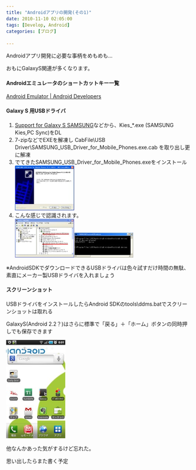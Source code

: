 ```yaml
---
title: "Androidアプリの開発(その1)"
date: 2010-11-10 02:05:00
tags: [Develop, Android]
categories: [ブログ]

---
```


Androidアプリ開発に必要な事柄をめもめも...

おもにGalaxyS関連が多くなります。

#### Androidエミュレータのショートカットキー一覧

[Android Emulator | Android Developers][1]

 [1]: http://developer.android.com/guide/developing/tools/emulator.html#controlling

#### Galaxy S 用USBドライバ

  1. [Support for Galaxy S SAMSUNG][2]などから、Kies_*.exe (SAMSUNG Kies,PC Sync)をDL
  2. 7-zipなどでEXEを解凍し CabFile\USB Driver\SAMSUNG\_USB\_Driver\_for\_Mobile_Phones.exe.cab を取り出し更に解凍
  3. でてきたSAMSUNG\_USB\_Driver\_for\_Mobile_Phones.exeをインストール  
    [![GalaxyS USBドライバインストール画面][3]][4]
  4. こんな感じで認識されます。  
    [![GalaxySデバイスマネージャ認識][5]][6][![GalaxyS adb認識][7]][8]

 [2]: http://www.samsung.com/uk/support/detail/supportPrdDetail.do?menu=SP01&prd_ia_cd=23020100&prd_mdl_cd=GT-I9000HKDXEU&prd_mdl_name=GT-I9000&prd_ia_sub_class_cd=P
 [3]: /images/2010_1110_galaxys_usb_driver_install.jpg
 [4]: /images/2010_1110_galaxys_usb_driver_install.png
 [5]: /images/2010_1110_galaxys_device_detected.jpg
 [6]: /images/2010_1110_galaxys_device_detected.png
 [7]: /images/2010_1110_galaxys_device_detected_adb.jpg
 [8]: /images/2010_1110_galaxys_device_detected_adb.png

※AndroidSDKでダウンロードできるUSBドライバは色々試すだけ時間の無駄、素直にメーカー製USBドライバを入れましょう

#### スクリーンショット

USBドライバをインストールしたらAndroid SDKのtools\ddms.batでスクリーンショットは取れる

GalaxyS(Android 2.2？)はさらに標準で「戻る」＋「ホーム」ボタンの同時押しでも保存できます

[![GalaxySスクリーンショット][9]][10]

 [9]: /images/2010_1110_galaxys_sc.jpg
 [10]: /images/2010_1110_galaxys_sc.png

他なんかあった気がするけど忘れた。

思い出したらまた書く予定
